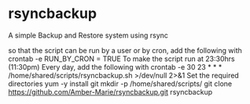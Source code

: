 # rsyncbackup
A simple Backup and Restore system using rsync

so that the script can be run by a user or by cron, add the following
with crontab -e
  RUN_BY_CRON = TRUE
To make the script run at 23:30hrs (11:30pm) Every day, add the following 
with crontab -e
  30 23 * * * /home/shared/scripts/rsyncbackup.sh >/dev/null 2>&1
Set the required directories
  yum -y install git
  mkdir -p /home/shared/scripts/
  git clone https://github.com/Amber-Marie/rsyncbackup.git rsyncbackup
  
